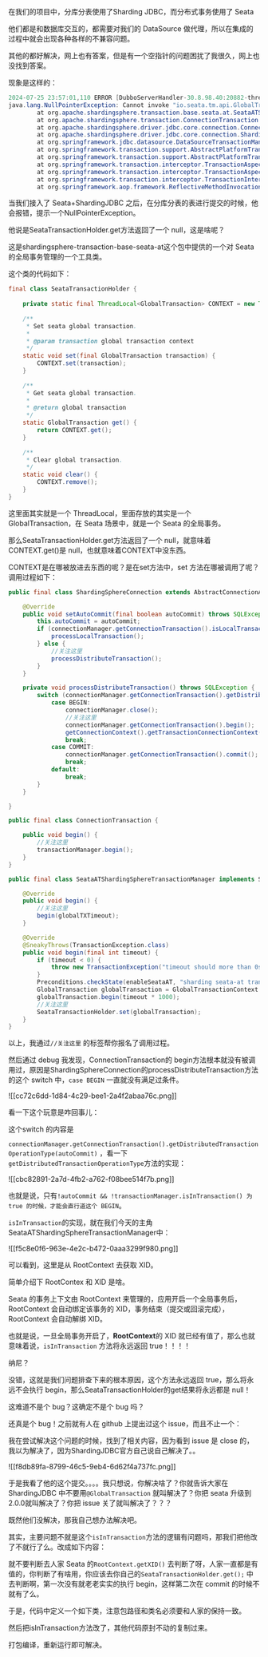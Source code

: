在我们的项目中，分库分表使用了Sharding JDBC，而分布式事务使用了 Seata



他们都是和数据库交互的，都需要对我们的 DataSource 做代理，所以在集成的过程中就会出现各种各样的不兼容问题。



其他的都好解决，网上也有答案，但是有一个空指针的问题困扰了我很久，网上也没找到答案。



现象是这样的：



```java
2024-07-25 23:57:01,110 ERROR [DubboServerHandler-30.8.98.40:20882-thread-4 org.springframework.jdbc.support.JdbcTransactionManager - Commit exception overridden by rollback exception
java.lang.NullPointerException: Cannot invoke "io.seata.tm.api.GlobalTransaction.commit()" because the return value of "org.apache.shardingsphere.transaction.base.seata.at.SeataTransactionHolder.get()" is null
        at org.apache.shardingsphere.transaction.base.seata.at.SeataATShardingSphereTransactionManager.commit(SeataATShardingSphereTransactionManager.java:120)
        at org.apache.shardingsphere.transaction.ConnectionTransaction.commit(ConnectionTransaction.java:107)
        at org.apache.shardingsphere.driver.jdbc.core.connection.ConnectionManager.commit(ConnectionManager.java:156)
        at org.apache.shardingsphere.driver.jdbc.core.connection.ShardingSphereConnection.commit(ShardingSphereConnection.java:174)
        at org.springframework.jdbc.datasource.DataSourceTransactionManager.doCommit(DataSourceTransactionManager.java:337)
        at org.springframework.transaction.support.AbstractPlatformTransactionManager.processCommit(AbstractPlatformTransactionManager.java:794)
        at org.springframework.transaction.support.AbstractPlatformTransactionManager.commit(AbstractPlatformTransactionManager.java:757)
        at org.springframework.transaction.interceptor.TransactionAspectSupport.commitTransactionAfterReturning(TransactionAspectSupport.java:669)
        at org.springframework.transaction.interceptor.TransactionAspectSupport.invokeWithinTransaction(TransactionAspectSupport.java:419)
        at org.springframework.transaction.interceptor.TransactionInterceptor.invoke(TransactionInterceptor.java:119)
        at org.springframework.aop.framework.ReflectiveMethodInvocation.proceed(ReflectiveMethodInvocation.java:184)

```



当我们接入了 Seata+ShardingJDBC 之后，在分库分表的表进行提交的时候，他会报错，提示一个NullPointerException。

他说是SeataTransactionHolder.get方法返回了一个 null，这是啥呢？



这是shardingsphere-transaction-base-seata-at这个包中提供的一个对 Seata 的全局事务管理的一个工具类。

这个类的代码如下：



```java
final class SeataTransactionHolder {
    
    private static final ThreadLocal<GlobalTransaction> CONTEXT = new ThreadLocal<>();
    
    /**
     * Set seata global transaction.
     *
     * @param transaction global transaction context
     */
    static void set(final GlobalTransaction transaction) {
        CONTEXT.set(transaction);
    }
    
    /**
     * Get seata global transaction.
     *
     * @return global transaction
     */
    static GlobalTransaction get() {
        return CONTEXT.get();
    }
    
    /**
     * Clear global transaction.
     */
    static void clear() {
        CONTEXT.remove();
    }
}

```



这里面其实就是一个 ThreadLocal，里面存放的其实是一个 GlobalTransaction，在 Seata 场景中，就是一个 Seata 的全局事务。



那么SeataTransactionHolder.get方法返回了一个 null，就意味着CONTEXT.get()是 null，也就意味着CONTEXT中没东西。



CONTEXT是在哪被放进去东西的呢？是在set方法中，set 方法在哪被调用了呢？调用过程如下：



```java
public final class ShardingSphereConnection extends AbstractConnectionAdapter {

    @Override
    public void setAutoCommit(final boolean autoCommit) throws SQLException {
        this.autoCommit = autoCommit;
        if (connectionManager.getConnectionTransaction().isLocalTransaction()) {
            processLocalTransaction();
        } else {
			//关注这里
            processDistributeTransaction();
        }
    }

    private void processDistributeTransaction() throws SQLException {
        switch (connectionManager.getConnectionTransaction().getDistributedTransactionOperationType(autoCommit)) {
            case BEGIN:
                connectionManager.close();
				//关注这里
                connectionManager.getConnectionTransaction().begin();
                getConnectionContext().getTransactionConnectionContext().setInTransaction(true);
                break;
            case COMMIT:
                connectionManager.getConnectionTransaction().commit();
                break;
            default:
                break;
        }
    }

}
```



```java
public final class ConnectionTransaction {

	public void begin() {
		//关注这里
	    transactionManager.begin();
	}
}
```



```java
public final class SeataATShardingSphereTransactionManager implements ShardingSphereTransactionManager {

	@Override
	public void begin() {
		//关注这里
	    begin(globalTXTimeout);
	}

    @Override
    @SneakyThrows(TransactionException.class)
    public void begin(final int timeout) {
        if (timeout < 0) {
            throw new TransactionException("timeout should more than 0s");
        }
        Preconditions.checkState(enableSeataAT, "sharding seata-at transaction has been disabled.");
        GlobalTransaction globalTransaction = GlobalTransactionContext.getCurrentOrCreate();
        globalTransaction.begin(timeout * 1000);
		//关注这里
        SeataTransactionHolder.set(globalTransaction);
    }
}
```



以上，我通过`//关注这里` 的标签帮你报名了调用过程。



然后通过 debug 我发现，ConnectionTransaction的 begin方法根本就没有被调用过，原因是ShardingSphereConnection的processDistributeTransaction方法的这个 switch 中，`case BEGIN` 一直就没有满足过条件。



![[cc72c6dd-1d84-4c29-bee1-2a4f2abaa76c.png]]



看一下这个玩意是咋回事儿：

这个switch 的内容是

`connectionManager.getConnectionTransaction().getDistributedTransactionOperationType(autoCommit)` ，看一下`getDistributedTransactionOperationType`方法的实现：



![[cbc82891-2a7d-4fb2-a762-f08bee514f7b.png]]



也就是说，只有`!autoCommit && !transactionManager.isInTransaction() 为true 的时候，才能会直行道这个 BEGIN`。

`isInTransaction`的实现，就在我们今天的主角SeataATShardingSphereTransactionManager中：



![[f5c8e0f6-963e-4e2c-b472-0aaa3299f980.png]]



可以看到，这里是从 RootContext 去获取 XID。



简单介绍下 RootContex 和 XID 是啥。



Seata 的事务上下文由 RootContext 来管理的，应用开启一个全局事务后，RootContext 会自动绑定该事务的 XID，事务结束（提交或回滚完成），RootContext 会自动解绑 XID。



也就是说，一旦全局事务开启了，**<font style="color:rgb(28, 30, 33);">RootContext</font>**<font style="color:rgb(28, 30, 33);">的 XID 就已经有值了，那么也就意味着说，</font>`isInTransaction` 方法将永远返回 true！！！！



纳尼？

没错，这就是我们问题排查下来的根本原因，这个方法永远返回 true，那么将永远不会执行 begin，那么SeataTransactionHolder的get结果将永远都是 null！

这难道不是个 bug？这确定不是个 bug 吗？

还真是个 bug！之前就有人在 github 上提出过这个 issue，而且不止一个：



我在尝试解决这个问题的时候，找到了相关内容，因为看到 issue 是 close 的，我以为解决了，因为ShardingJDBC官方自己说自己解决了。。



![[f8db89fa-8799-46c5-9eb4-6d62f4a737fc.png]]



于是我看了他的这个提交。。。。我只想说，你解决啥了？你就告诉大家在 ShardingJDBC 中不要用`@GlobalTransaction` 就叫解决了？你把 seata 升级到2.0.0就叫解决了？你把 issue 关了就叫解决了？？？



既然他们没解决，那我自己想办法解决吧。

其实，主要问题不就是这个`isInTransaction`方法的逻辑有问题吗，那我们把他改了不就行了么。改成如下内容：



就不要判断去人家 Seata 的`RootContext.getXID()` 去判断了呀，人家一直都是有值的，你判断了有啥用，你应该去你自己的`SeataTransactionHolder.get();` 中去判断啊，第一次没有就老老实实的执行 begin，这样第二次在 commit 的时候不就有了么。



于是，代码中定义一个如下类，注意包路径和类名必须要和人家的保持一致。



然后把isInTransaction方法改了，其他代码原封不动的复制过来。

打包编译，重新运行即可解决。

